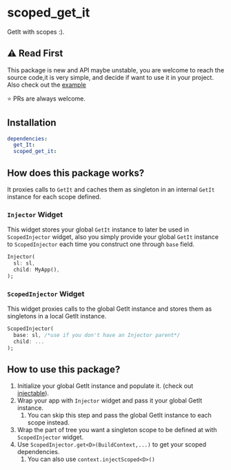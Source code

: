 # scoped_get_it

GetIt with scopes :).

## :warning: Read First

This package is new and API maybe unstable, you are welcome to reach the source code,it is very simple, and decide if want to use it in your project. Also check out the [example](./example)

:star: PRs are always welcome.

## Installation

```yaml
dependencies:
  get_It:
  scoped_get_it:
```

## How does this package works?

It proxies calls to `GetIt` and caches them as singleton in an internal `GetIt` instance for each scope defined.

### `Injector` Widget

This widget stores your global `GetIt` instance to later be used in `ScopedInjector` widget, also you simply provide your global `GetIt` instance to `ScopedInjector` each time you construct one through `base` field.

```dart
Injector(
  sl: sl,
  child: MyApp(),
);
```

### `ScopedInjector` Widget

This widget proxies calls to the global GetIt instance and stores them as singletons in a local GetIt instance.

```dart
ScopedInjector(
  base: sl, /*use if you don't have an Injector parent*/
  child: ...
);
```

## How to use this package?

1. Initialize your global GetIt instance and populate it. (check out [injectable](https://pub.dev/packages/injectable)).
2. Wrap your app with `Injector` widget and pass it your global GetIt instance.
   1. You can skip this step and pass the global GetIt instance to each scope instead.
3. Wrap the part of tree you want a singleton scope to be defined at with `ScopedInjector` widget.
4. Use `ScopedInjector.get<D>(BuildContext,...)` to get your scoped dependencies.
   1. You can also use `context.injectScoped<D>()`
